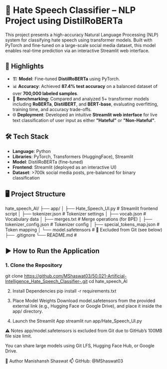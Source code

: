 # 🧠 Hate Speech Classifier – NLP Project using DistilRoBERTa

This project presents a high-accuracy Natural Language Processing (NLP) system for classifying hate speech using transformer models. Built with PyTorch and fine-tuned on a large-scale social media dataset, this model enables real-time prediction via an interactive Streamlit web interface.

## 🚀 Highlights

- 🏗 **Model**: Fine-tuned **DistilRoBERTa** using PyTorch.
- 📊 **Accuracy**: Achieved **87.4% test accuracy** on a balanced dataset of over **700,000 labeled samples**.
- 🔬 **Benchmarking**: Compared and analyzed 5+ transformer models including **RoBERTa**, **DistilBERT**, and **BERT-base**, evaluating overfitting, training time, and accuracy trade-offs.
- 🌐 **Deployment**: Developed an intuitive **Streamlit web interface** for live text classification of user input as either **"Hateful"** or **"Non-Hateful"**.

## 🛠 Tech Stack

- **Language**: Python
- **Libraries**: PyTorch, Transformers (HuggingFace), Streamlit
- **Model**: DistilRoBERTa (fine-tuned)
- **Frontend**: Streamlit (deployed as an interactive UI)
- **Dataset**: >700k social media posts, pre-balanced for binary classification

## 🖥 Project Structure

hate_speech_AI/
├── app/
│ ├── Hate_Speech_UI.py # Streamlit frontend script
│ ├── tokenizer.json # Tokenizer settings
│ ├── vocab.json # Vocabulary data
│ ├── merges.txt # Merge operations (for BPE)
│ ├── tokenizer_config.json # Tokenizer config
│ ├── special_tokens_map.json # Token mapping
│ └── model.safetensors # 🚫 Excluded from Git (see below)
├── .gitignore
└── README.md #


## ▶️ How to Run the Application

### 1. Clone the Repository
git clone https://github.com/MShaswat03/50.021-Artificial-Intelligence_Hate_Speech_Classifier-.git
cd hate_speech_AI

2. Install Dependencies
pip install -r requirements.txt

3. Place Model Weights
Download model.safetensors from the provided external link (e.g., Hugging Face or Google Drive), and place it inside the app/ directory.

4. Launch the Streamlit App
streamlit run app/Hate_Speech_UI.py

⚠️ Notes
app/model.safetensors is excluded from Git due to GitHub’s 100MB file size limit.

You can share large models using Git LFS, Hugging Face Hub, or Google Drive.

👤 Author
Manishansh Shaswat
📫 GitHub: @MShaswat03

